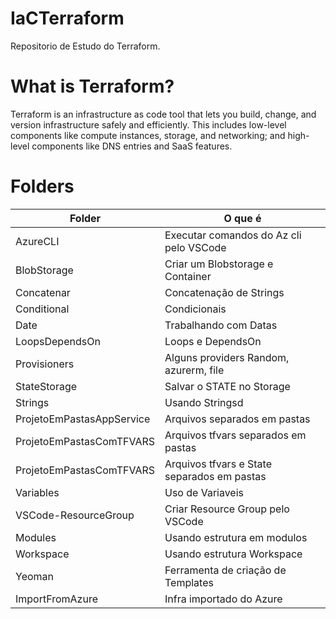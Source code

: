# IaCTerraform

Repositorio de Estudo do Terraform.


# What is Terraform?
Terraform is an infrastructure as code tool that lets you build, change, and version infrastructure safely and efficiently. This includes low-level components like compute instances, storage, and networking; and high-level components like DNS entries and SaaS features.

# Folders
| Folder  | O que é   |
| ------------ | ------------ |
|AzureCLI| Executar comandos do Az cli pelo VSCode  |
|BlobStorage| Criar um Blobstorage e Container |
|Concatenar| Concatenação de Strings  |
|Conditional| Condicionais  |
|Date| Trabalhando com Datas  |
|LoopsDependsOn| Loops e DependsOn  |
|Provisioners| Alguns providers Random, azurerm, file  |
|StateStorage| Salvar o STATE no Storage  |
|Strings| Usando Stringsd  |
|ProjetoEmPastasAppService| Arquivos separados em pastas   |
|ProjetoEmPastasComTFVARS| Arquivos tfvars separados em pastas  |
|ProjetoEmPastasComTFVARS| Arquivos tfvars e State separados em pastas  |
|Variables| Uso de Variaveis  |
|VSCode-ResourceGroup| Criar Resource Group pelo VSCode  |
|Modules| Usando estrutura em modulos  |
|Workspace| Usando estrutura Workspace  |
|Yeoman| Ferramenta de criação de Templates  |
|ImportFromAzure| Infra importado do Azure|
